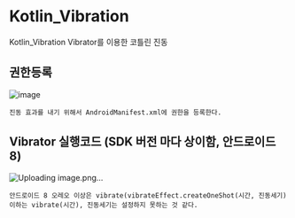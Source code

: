# Kotlin_Vibration
Kotlin_Vibration Vibrator를 이용한 코틀린 진동 

## 권한등록
![image](https://github.com/mr-won/Kotlin_Vibration/assets/58906858/416f4c36-802c-4419-b79d-625d4fcc4d75)
```
진동 효과를 내기 위해서 AndroidManifest.xml에 권한을 등록한다.
```
## Vibrator 실행코드 (SDK 버전 마다 상이함, 안드로이드 8)
![Uploading image.png…]()
```
안드로이드 8 오레오 이상은 vibrate(vibrateEffect.createOneShot(시간, 진동세기)
이하는 vibrate(시간), 진동세기는 설정하지 못하는 것 같다.
```
